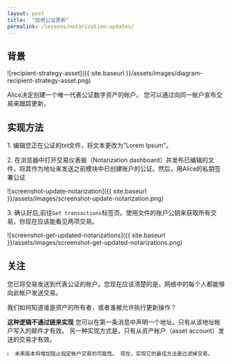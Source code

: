 ```yaml
---
layout: post
title:  "启用公证更新"
permalink: /lessons/notarization-updates/
---
```


## 背景

![recipient-strategy-asset]({{ site.baseurl }}/assets/images/diagram-recipient-strategy-asset.png)

Alice决定创建一个唯一代表公证数字资产的帐户。 您可以通过向同一帐户宣布交易来跟踪更新。

## 实现方法

1\. 编辑您正在公证的txt文件，将文本更改为"Lorem Ipsum"。


2\. 在浏览器中打开交易仪表板（Notarization dashboard）并发布已编辑的文件，将其作为地址来发送之前模块中已创建账户的公证。然后，用Alice的私钥签署公证

![screenshot-update-notarization]({{ site.baseurl }}/assets/images/screenshot-update-notarization.png)

3\. 确认好后,前往``Get transactions``标签页。使用文件的账户公钥来获取所有交易，你现在应该能看见两项交易。

![screenshot-get-updated-notarizations]({{ site.baseurl }}/assets/images/screenshot-get-updated-notarizations.png)

## 关注

您已将交易发送到代表公证的帐户。您现在应该清楚的是，网络中的每个人都能够向此帐户发送交易。

我们如何知道谁是资产的所有者，或者谁被允许执行更新操作？

**这种逻辑不通过链来实现** 您可以在第一条消息中声明一个地址。只有从该地址帐户写入的邮件才有效。 另一种实现方式是，只有从资产帐户（asset account）发送的交易才有效。

    ℹ️  未来版本将增加阻止指定帐户交易的可能性。 现在，实现它的最佳方法是过滤掉交易。
